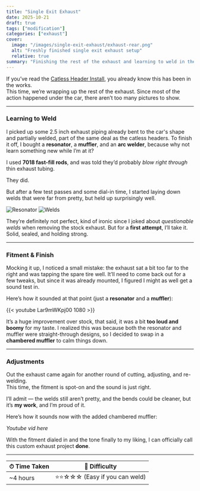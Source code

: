 ```yaml
---
title: "Single Exit Exhaust"
date: 2025-10-21
draft: true
tags: ["modification"]
categories: ["exhaust"]
cover:
  image: "/images/single-exit-exhaust/exhaust-rear.png"
  alt: "Freshly finished single exit exhaust setup"
  relative: true
summary: "Finishing the rest of the exhaust and learning to weld in the process."
---
```


If you’ve read the [Catless Header Install](/posts/catless-headers), you already know this has been in the works.  
This time, we’re wrapping up the rest of the exhaust. Since most of the action happened under the car, there aren’t too many pictures to show.

---

### Learning to Weld

I picked up some 2.5 inch exhaust piping already bent to the car's shape and partially welded, part of the same deal as the catless headers. To finish it off, I bought a **resonator**, a **muffler**, and an **arc welder**, because why not learn something new while I’m at it?

I used **7018 fast-fill rods**, and was told they’d probably *blow right through* thin exhaust tubing.  

They did.  

But after a few test passes and some dial-in time, I started laying down welds that were far from pretty, but held up surprisingly well.

![Resonator](/images/single-exit-exhaust/resonator.png)
![Welds](/images/single-exit-exhaust/weld.png)

They’re definitely not perfect, kind of ironic since I joked about *questionable welds* when removing the stock exhaust. But for a **first attempt**, I’ll take it. Solid, sealed, and holding strong.

---

### Fitment & Finish

Mocking it up, I noticed a small mistake: the exhaust sat a bit too far to the right and was tapping the spare tire well. It’ll need to come back out for a few tweaks, but since it was already mounted, I figured I might as well get a sound test in.

Here’s how it sounded at that point (just a **resonator** and a **muffler**):

{{< youtube Lar9mWKpj00 1080 >}}

It’s a huge improvement over stock, that said, it was a bit **too loud and boomy** for my taste. I realized this was because both the resonator and muffler were straight-through designs, so I decided to swap in a **chambered muffler** to calm things down.

---

### Adjustments

Out the exhaust came again for another round of cutting, adjusting, and re-welding.  
This time, the fitment is spot-on and the sound is just right.  

I’ll admit — the welds still aren’t pretty, and the bends could be cleaner, but it’s **my work**, and I’m proud of it.  

Here’s how it sounds now with the added chambered muffler:

*Youtube vid here*

With the fitment dialed in and the tone finally to my liking, I can officially call this custom exhaust project **done**.

---

| ⏱ Time Taken | 🔩 Difficulty |
|---------------|---------------|
| ~4 hours | ⭐⭐☆☆☆ (Easy if you can weld) |
